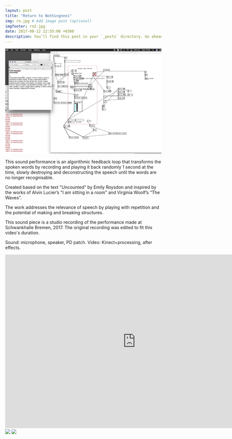 ```yaml
---
layout: post
title: "Return to Nothingness"
img: rn.jpg # Add image post (optional)
imgfooter: rn2.jpg
date: 2017-08-12 12:55:00 +0300
description: You’ll find this post in your `_posts` directory. Go ahead and edit it and re-build the site to see your changes. # Add post description (optional)
---
```


<img src="../assets/img/rn1.jpg" width="1100">       

This sound performance is an algorithmic feedback loop that transforms the spoken words by recording and playing it back randomly 1 second at the time, slowly destroying and deconstructing the speech until the words are no longer recognisable. 

Created based on the text "Uncounted" by Emily Roysdon and inspired by the works of Alvin Lucier’s "I am sitting in a room" and Virginia Woolf’s “The Waves”.

The work addresses the relevance of speech by playing with repetition and the potential of making and breaking structures.

This sound piece is a studio recording of the performance made at Schwankhalle Bremen, 2017. The original recording was edited to fit this video's duration.

Sound: microphone, speaker, PD patch.
Video: Kinect+processing, after effects.


<iframe src="https://player.vimeo.com/video/228711818" width="840" height="560" frameborder="0" webkitallowfullscreen mozallowfullscreen allowfullscreen></iframe> 

<img src="../assets/img/rngif2.gif" width="840">       

<img src="../assets/img/rngif1.gif" width="840">       
